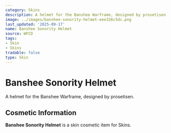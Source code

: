 ```yaml
---
category: Skins
description: A helmet for the Banshee Warframe, designed by prosetisen.
image: ../images/banshee-sonority-helmet-eee326c5dc.png
last_updated: '2025-09-17'
name: Banshee Sonority Helmet
source: WFCD
tags:
- Skin
- Skins
tradable: false
type: Skin
---
```


# Banshee Sonority Helmet

A helmet for the Banshee Warframe, designed by prosetisen.

## Cosmetic Information

**Banshee Sonority Helmet** is a skin cosmetic item for Skins.

